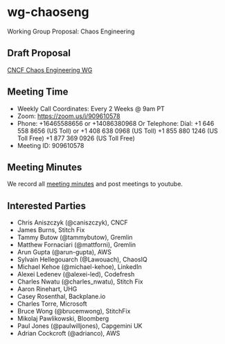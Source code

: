 # wg-chaoseng
Working Group Proposal: Chaos Engineering

## Draft Proposal

[CNCF Chaos Engineering WG](https://docs.google.com/document/d/1BeeJZIyReCFNLJQrZjwA4KMlUJelxFFEv3IwED16lHE/edit?ts=5ace0eab#heading=h.ephtflhfpd1d)

## Meeting Time

* Weekly Call Coordinates: Every 2 Weeks @ 9am PT
* Zoom: https://zoom.us/j/909610578
* Phone: +16465588656 or +14086380968 Or Telephone: Dial: +1 646 558 8656 (US Toll) or +1 408 638 0968 (US Toll) +1 855 880 1246 (US Toll Free) +1 877 369 0926 (US Toll Free)
* Meeting ID: 909610578 

## Meeting Minutes

We record all [meeting minutes](https://docs.google.com/document/d/19v5c-_dmcgExP5JYcn4pyGHNpbZebCDCSLfG1ISS6ic/edit#) and post meetings to youtube.

## Interested Parties

* Chris Aniszczyk (@caniszczyk), CNCF
* James Burns, Stitch Fix
* Tammy Butow (@tammybutow), Gremlin
* Matthew Fornaciari (@mattforni), Gremlin
* Arun Gupta (@arun-gupta), AWS
* Sylvain Hellegouarch (@Lawouach), ChaosIQ
* Michael Kehoe (@michael-kehoe), LinkedIn
* Alexei Ledenev (@alexei-led), Codefresh
* Charles Nwatu (@charles_nwatu), Stitch Fix
* Aaron Rinehart, UHG
* Casey Rosenthal, Backplane.io
* Charles Torre, Microsoft
* Bruce Wong (@brucemwong), StitchFix
* Mikolaj Pawlikowski, Bloomberg
* Paul Jones (@paulwilljones), Capgemini UK
* Adrian Cockcroft (@adrianco), AWS
